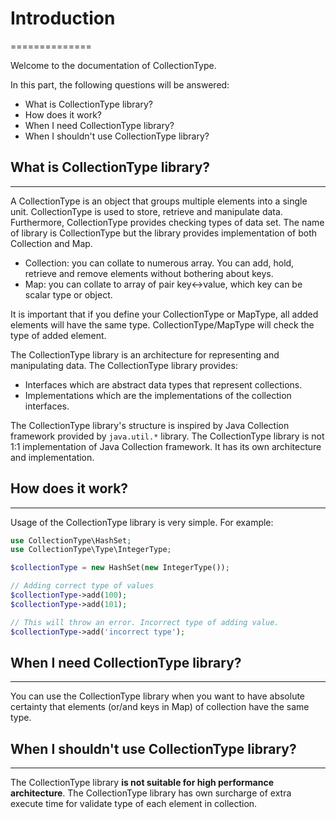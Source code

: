 # Introduction
==============

Welcome to the documentation of CollectionType.

In this part, the following questions will be answered:

* What is CollectionType library?
* How does it work?
* When I need CollectionType library?
* When I shouldn't use CollectionType library?

## What is CollectionType library?
----------------------------------

A CollectionType is an object that groups multiple elements into a single unit. CollectionType is used to store, retrieve and manipulate data. Furthermore, CollectionType provides checking types of data set.
The name of library is CollectionType but the library provides implementation of both Collection and Map.

* Collection: you can collate to numerous array. You can add, hold, retrieve and remove elements without bothering about keys.
* Map: you can collate to array of pair key<->value, which key can be scalar type or object.
 
It is important that if you define your CollectionType or MapType, all added elements will have the same type. CollectionType/MapType will check the type of added element. 

The CollectionType library is an architecture for representing and manipulating data. The CollectionType library provides:

* Interfaces which are abstract data types that represent collections.
* Implementations which are the implementations of the collection interfaces.

The CollectionType library's structure is inspired by Java Collection framework provided by `java.util.*` library. The CollectionType library is not 1:1 implementation of Java Collection framework. It has its own architecture and implementation.

## How does it work?
--------------------

Usage of the CollectionType library is very simple. For example:

```php
use CollectionType\HashSet;
use CollectionType\Type\IntegerType;

$collectionType = new HashSet(new IntegerType());

// Adding correct type of values
$collectionType->add(100);
$collectionType->add(101);

// This will throw an error. Incorrect type of adding value.
$collectionType->add('incorrect type');
```

## When I need CollectionType library?
--------------------------------------

You can use the CollectionType library when you want to have absolute certainty that elements (or/and keys in Map) of collection have the same type.

## When I shouldn't use CollectionType library?
-----------------------------------------------

The CollectionType library **is not suitable for high performance architecture**. The CollectionType library has own surcharge of extra execute time for validate type of each element in collection.  


